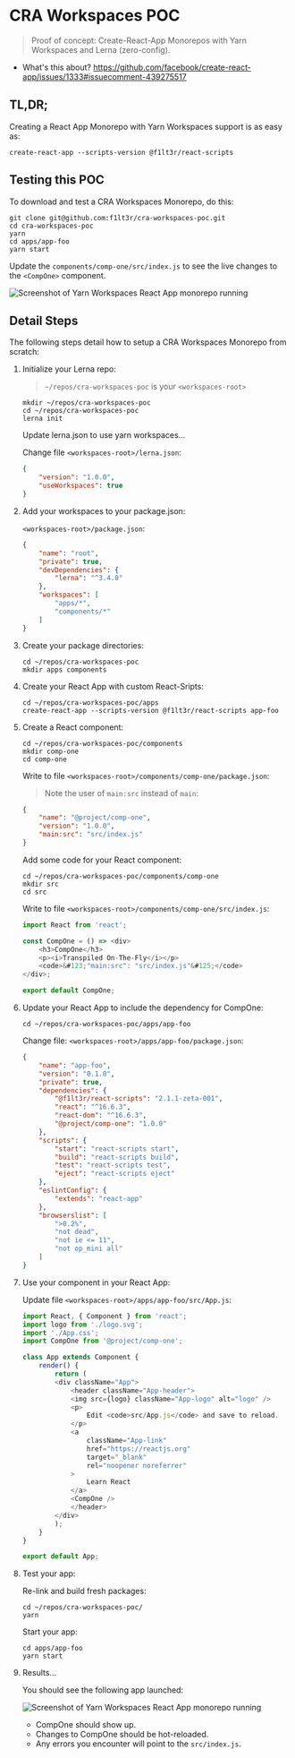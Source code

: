 # CRA Workspaces POC

> Proof of concept: Create-React-App Monorepos with Yarn Workspaces and Lerna (zero-config).

- What's this about? https://github.com/facebook/create-react-app/issues/1333#issuecomment-439275517

## TL,DR;

Creating a React App Monorepo with Yarn Workspaces support is as easy as:

```shell
create-react-app --scripts-version @f1lt3r/react-scripts
```

## Testing this POC

To download and test a CRA Workspaces Monorepo, do this:

```shell
git clone git@github.com:f1lt3r/cra-workspaces-poc.git
cd cra-workspaces-poc
yarn
cd apps/app-foo
yarn start
```

Update the `components/comp-one/src/index.js` to see the live changes to the `<CompOne>` component.

![Screenshot of Yarn Workspaces React App monorepo running](https://i.imgur.com/oUvRvkm.png)

## Detail Steps

The following steps detail how to setup a CRA Workspaces Monorepo from scratch:

1. Initialize your Lerna repo:

    > `~/repos/cra-workspaces-poc` is your `<workspaces-root>`

    ```shell
    mkdir ~/repos/cra-workspaces-poc
    cd ~/repos/cra-workspaces-poc
    lerna init
    ```

    Update lerna.json to use yarn workspaces...

    Change file `<workspaces-root>/lerna.json`:

    ```json
    {
        "version": "1.0.0",
        "useWorkspaces": true
    }
    ```

2. Add your workspaces to your package.json:

    `<workspaces-root>/package.json`:

    ```json
    {
        "name": "root",
        "private": true,
        "devDependencies": {
            "lerna": "^3.4.0"
        },
        "workspaces": [
            "apps/*",
            "components/*"
        ]
    }
    ```

3. Create your package directories:

    ```shell
    cd ~/repos/cra-workspaces-poc
    mkdir apps components
    ```

4. Create your React App with custom React-Sripts:

    ```shell
    cd ~/repos/cra-workspaces-poc/apps
    create-react-app --scripts-version @f1lt3r/react-scripts app-foo
    ```

5. Create a React component:

    ```shell
    cd ~/repos/cra-workspaces-poc/components
    mkdir comp-one
    cd comp-one
    ```

    Write to file `<workspaces-root>/components/comp-one/package.json`:

    > Note the user of `main:src` instead of `main`:

    ```json
    {
        "name": "@project/comp-one",
        "version": "1.0.0",
        "main:src": "src/index.js"
    }
    ```

    Add some code for your React component:

    ```shell
    cd ~/repos/cra-workspaces-poc/components/comp-one
    mkdir src
    cd src
    ```

    Write to file `<workspaces-root>/components/comp-one/src/index.js`:

    ```js
    import React from 'react';

    const CompOne = () => <div>
        <h3>CompOne</h3>
        <p><i>Transpiled On-The-Fly</i></p>
        <code>&#123;"main:src": "src/index.js"&#125;</code>
    </div>;

    export default CompOne;
    ```

6. Update your React App to include the dependency for CompOne:

    ```shell
    cd ~/repos/cra-workspaces-poc/apps/app-foo
    ```

    Change file: `<workspaces-root>/apps/app-foo/package.json`:

    ```json
    {
        "name": "app-foo",
        "version": "0.1.0",
        "private": true,
        "dependencies": {
            "@f1lt3r/react-scripts": "2.1.1-zeta-001",
            "react": "^16.6.3",
            "react-dom": "^16.6.3",
            "@project/comp-one": "1.0.0"
        },
        "scripts": {
            "start": "react-scripts start",
            "build": "react-scripts build",
            "test": "react-scripts test",
            "eject": "react-scripts eject"
        },
        "eslintConfig": {
            "extends": "react-app"
        },
        "browserslist": [
            ">0.2%",
            "not dead",
            "not ie <= 11",
            "not op_mini all"
        ]
    }
    ```
7. Use your component in your React App:

    Update file `<workspaces-root>/apps/app-foo/src/App.js`:

    ```js
    import React, { Component } from 'react';
    import logo from './logo.svg';
    import './App.css';
    import CompOne from '@project/comp-one';

    class App extends Component {
        render() {
            return (
            <div className="App">
                <header className="App-header">
                <img src={logo} className="App-logo" alt="logo" />
                <p>
                    Edit <code>src/App.js</code> and save to reload.
                </p>
                <a
                    className="App-link"
                    href="https://reactjs.org"
                    target="_blank"
                    rel="noopener noreferrer"
                >
                    Learn React
                </a>
                <CompOne />
                </header>
            </div>
            );
        }
    }

    export default App;
    ```

8. Test your app:

    Re-link and build fresh packages:

    ```shell
    cd ~/repos/cra-workspaces-poc/
    yarn
    ```

    Start your app:

    ```shell
    cd apps/app-foo
    yarn start
    ```

9. Results...

    You should see the following app launched:

    ![Screenshot of Yarn Workspaces React App monorepo running](https://i.imgur.com/oUvRvkm.png)

    - CompOne should show up.
    - Changes to CompOne should be hot-reloaded.
    - Any errors you encounter will point to the `src/index.js`.

